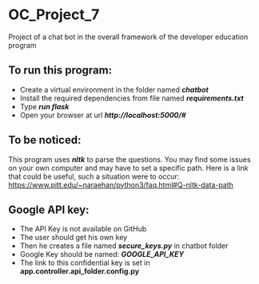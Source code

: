 # OC_Project_7
Project of a chat bot in the overall framework of the developer education program

## To run this program:
* Create a virtual environment in the folder named ***chatbot***
* Install the required dependencies from file named ***requirements.txt***
* Type ***run flask***
* Open your browser at url ***http://localhost:5000/#***

## To be noticed:
This program uses ***nltk*** to parse the questions.
You may find some issues on your own computer and may have to set a specific path.
Here is a link that could be useful, such a situation were to occur:
https://www.pitt.edu/~naraehan/python3/faq.html#Q-nltk-data-path

## Google API key:
* The API Key is not available on GitHub
* The user should get his own key
* Then he creates a file named ***secure_keys.py*** in chatbot folder
* Google Key should be named: ***GOOGLE_API_KEY***
* The link to this confidential key is set in **app.controller.api_folder.config.py**

